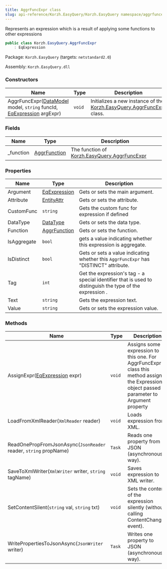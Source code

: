 ```yaml
---
title: AggrFuncExpr class
slug: api-reference/Korzh.EasyQuery/Korzh.EasyQuery namespace/aggrfuncexpr-class
---
```



Represents an expression which is a result of applying some functions to other expressions
```csharp
public class Korzh.EasyQuery.AggrFuncExpr
    : EqExpression

```
Package: `Korzh.EasyQuery` (targets: `netstandard2.0`)

Assembly: `Korzh.EasyQuery.dll`

### Constructors

| Name | Type | Description | 
| --- | --- | --- | 
| AggrFuncExpr([DataModel](/api-reference/korzh-easyquery/korzh-easyquery-namespace/datamodel-class) model, `string` funcId, [EqExpression](/api-reference/korzh-easyquery/korzh-easyquery-namespace/eqexpression-class) argExpr) | `void` | Initializes a new instance of the [Korzh.EasyQuery.AggrFuncExpr](/api-reference/korzh-easyquery/korzh-easyquery-namespace/aggrfuncexpr-class) class. | 


### Fields

| Name | Type | Description | 
| --- | --- | --- | 
| _function | [AggrFunction](/api-reference/korzh-easyquery/korzh-easyquery-namespace/aggrfunction-class) | The function of [Korzh.EasyQuery.AggrFuncExpr](/api-reference/korzh-easyquery/korzh-easyquery-namespace/aggrfuncexpr-class) | 


### Properties

| Name | Type | Description | 
| --- | --- | --- | 
| Argument | [EqExpression](/api-reference/korzh-easyquery/korzh-easyquery-namespace/eqexpression-class) | Gets or sets the main argument. | 
| Attribute | [EntityAttr](/api-reference/korzh-easyquery/korzh-easyquery-namespace/entityattr-class) | Gets or sets the attribute. | 
| CustomFunc | `string` | Gets the custom func for expression if defined | 
| DataType | [DataType](/api-reference/easydata-core/easydata-namespace/datatype-enum) | Gets or sets the data type. | 
| Function | [AggrFunction](/api-reference/korzh-easyquery/korzh-easyquery-namespace/aggrfunction-class) | Gets or sets the function. | 
| IsAggregate | `bool` | gets a value indicating whether this expression is aggregate. | 
| IsDistinct | `bool` | Gets or sets a value indicating whether this `AggrFuncExpr` has "DISTINCT" attribute. | 
| Tag | `int` | Get the expression's tag - a special identifier that is used to distinguish the type of the expression . | 
| Text | `string` | Gets the expression text. | 
| Value | `string` | Gets or sets the expression value. | 


### Methods

| Name | Type | Description | 
| --- | --- | --- | 
| AssignExpr([EqExpression](/api-reference/korzh-easyquery/korzh-easyquery-namespace/eqexpression-class) expr) | `void` | Assigns some expression to this one.  For AggrFuncExpr class this method assigns the Expression object passed in parameter to Argument property | 
| LoadFromXmlReader(`XmlReader` reader) | `void` | Loads expression from XML. | 
| ReadOnePropFromJsonAsync(`JsonReader` reader, `string` propName) | `Task` | Reads one property from JSON (asynchronous way). | 
| SaveToXmlWriter(`XmlWriter` writer, `string` tagName) | `void` | Saves expression to XML writer. | 
| SetContentSilent(`string` val, `string` txt) | `void` | Sets the content of the expression silently (without calling ContentChanged event). | 
| WritePropertiesToJsonAsync(`JsonWriter` writer) | `Task` | Writes one property to JSON (asynchronous way). |